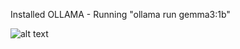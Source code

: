 Installed OLLAMA
    - Running "ollama run gemma3:1b" 

![alt text](c:/Users/angel/Pictures/Screenshots/Screenshot%202025-03-14%20095205.png)